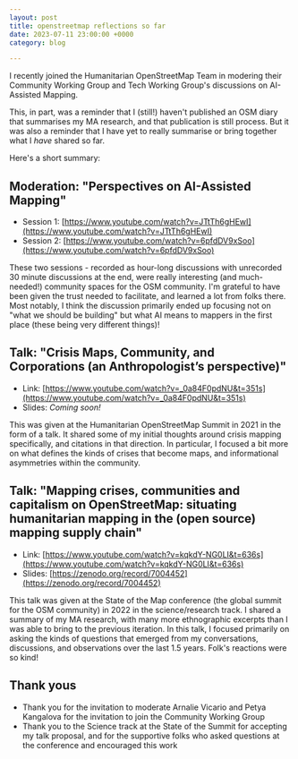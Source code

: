 ```yaml
---
layout: post
title: openstreetmap reflections so far
date: 2023-07-11 23:00:00 +0000
category: blog

---
```

I recently joined the Humanitarian OpenStreetMap Team in modering their Community Working Group and Tech Working Group's discussions on AI-Assisted Mapping.

This, in part, was a reminder that I (still!) haven't published an OSM diary that summarises my MA research, and that publication is still process. But it was also a reminder that I have yet to really summarise or bring together what I _have_ shared so far. 

Here's a short summary:

## Moderation: "Perspectives on AI-Assisted Mapping"

- Session 1: [https://www.youtube.com/watch?v=JTtTh6gHEwI](https://www.youtube.com/watch?v=JTtTh6gHEwI)
- Session 2: [https://www.youtube.com/watch?v=6pfdDV9xSoo](https://www.youtube.com/watch?v=6pfdDV9xSoo)

These two sessions - recorded as hour-long discussions with unrecorded 30 minute discussions at the end, were really interesting (and much-needed!) community spaces for the OSM community. I'm grateful to have been given the trust needed to facilitate, and learned a lot from folks there. Most notably, I think the discussion primarily ended up focusing not on "what we should be building" but what AI means to mappers in the first place (these being very different things)!

## Talk: "Crisis Maps, Community, and Corporations (an Anthropologist’s perspective)"
- Link: [https://www.youtube.com/watch?v=_0a84F0pdNU&t=351s](https://www.youtube.com/watch?v=_0a84F0pdNU&t=351s)
- Slides: _Coming soon!_

This was given at the Humanitarian OpenStreetMap Summit in 2021 in the form of a talk. It shared some of my initial thoughts around crisis mapping specifically, and citations in that direction. In particular, I focused a bit more on what defines the kinds of crises that become maps, and informational asymmetries within the community.

## Talk: "Mapping crises, communities and capitalism on OpenStreetMap: situating humanitarian mapping in the (open source) mapping supply chain"
- Link: [https://www.youtube.com/watch?v=kqkdY-NG0LI&t=636s](https://www.youtube.com/watch?v=kqkdY-NG0LI&t=636s)
- Slides: [https://zenodo.org/record/7004452](https://zenodo.org/record/7004452)

This talk was given at the State of the Map conference (the global summit for the OSM community) in 2022 in the science/research track. I shared a summary of my MA research, with many more ethnographic excerpts than I was able to bring to the previous iteration. In this talk, I focused primarily on asking the kinds of questions that emerged from my conversations, discussions, and observations over the last 1.5 years. Folk's reactions were so kind!

## Thank yous
- Thank you for the invitation to moderate Arnalie Vicario and Petya Kangalova for the invitation to join the Community Working Group
- Thank you to the Science track at the State of the Summit for accepting my talk proposal, and for the supportive folks who asked questions at the conference and encouraged this work